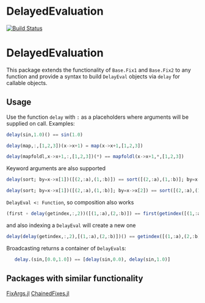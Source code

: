 # DelayedEvaluation

[![Build Status](https://github.com/flipgthb/DelayedEvaluation.jl/actions/workflows/CI.yml/badge.svg?branch=main)](https://github.com/flipgthb/DelayedEvaluation.jl/actions/workflows/CI.yml?query=branch%3Amain)

# DelayedEvaluation

This package extends the functionality of `Base.Fix1` and `Base.Fix2` to any function and
provide a syntax to build `DelayEval` objects via `delay` for callable objects.

## Usage

Use the function `delay` with `:` as a placeholders where arguments will be supplied on call.
Examples:

```julia
delay(sin,1.0)() == sin(1.0)

delay(map,:,[1,2,3])(x->x+1) = map(x->x+1,[1,2,3])

delay(mapfoldl,x->x+1,:,[1,2,3])(*) == mapfoldl(x->x+1,*,[1,2,3])
```

Keyword arguments are also supported

```julia
delay(sort; by=x->x[1])([(2,:a),(1,:b)]) == sort([(2,:a),(1,:b)]; by=x->x[1])

delay(sort; by=x->x[1])([(2,:a),(1,:b)]; by=x->x[2]) == sort([(2,:a),(1,:b)]; by=x->x[2])
```

`DelayEval <: Function`, so composition also works

```julia
(first ∘ delay(getindex,:,2))([(1,:a),(2,:b)]) == first(getindex([(1,:a),(2,:b)],2))
```

 and also indexing a `DelayEval` will create a new one

 ```julia
 delay(delay(getindex,:,2),[(1,:a),(2,:b)])() == getindex([(1,:a),(2,:b)],2)
 ```

 Broadcasting returns a container of `DelayEval`s: 

 ```julia
    delay.(sin,[0.0,1.0]) == [delay(sin,0.0), delay(sin,1.0)]
 ```

 ## Packages with similar functionality

[FixArgs.jl](https://github.com/goretkin/FixArgs.jl)
[ChainedFixes.jl](https://github.com/Tokazama/ChainedFixes.jl)